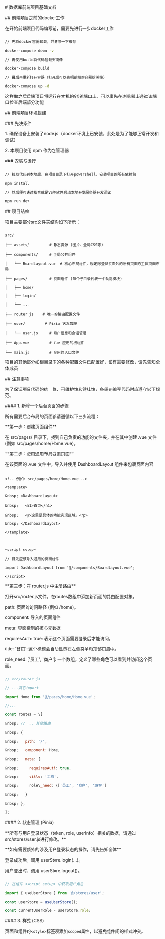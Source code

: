 \# 数据库前端项目基础文档

\## 前端项目之前的docker工作

在开始前端项目代码编写前，需要先进行一步docker工作

```bash

// 先将docker容器卸载，并清除一下缓存

docker-compose down -v

// 再使用build将代码挂载到镜像

docker-compose build

// 最后再重新打开容器（打开后可以先把前端的容器给关掉）

docker-compose up -d

```

这样做之后后端项目将运行在本机的8081端口上，可以事先在浏览器上通过该端口检查后端部分功能

\## 前端项目环境搭建

\### 先决条件

1\. 确保设备上安装了node.js（docker环境上已安装，此处是为了能够正常开发和调试）

2\. 本项目使用 npm 作为包管理器



\### 安装与运行

```bash

// 拉取代码到本地后，在项目目录下打开powershell，安装项目的所有依赖包

npm install

// 然后便可通过指令或是VS等软件启动本地开发服务器开发调试

npm run dev

```



\## 项目结构

项目主要部分src文件夹结构如下所示：

```code

src/

├── assets/         # 静态资源 (图片、全局CSS等)

├── components/     # 全局公共组件

│   └── BoardLayout.vue  # 核心布局组件，规定除登陆页面外的所有页面的主体页面布局

├── pages/          # 页面组件 (每个子目录代表一个功能模块)

│   ├── home/

│   ├── login/

│   └── ...

├── router.js    # 唯一的路由配置文件

├── user/         # Pinia 状态管理

│   └── user.js     # 用户信息和会话管理

├── App.vue         # Vue 应用的根组件

└── main.js         # 应用的入口文件

```

项目的其他部分如根目录下的各种配置文件已配置好，如有需要修改，请先告知全体成员

\## 注意事项

为了保证项目代码的统一性、可维护性和健壮性，各组在编写代码时应遵守以下规范。



\#### 1. 新增一个后台页面的步骤

所有需要后台布局的页面都请遵循以下三步流程：



\*\*第一步：创建页面组件\*\*

在 src/pages/ 目录下，找到自己负责的功能的文件夹，并在其中创建 .vue 文件 (例如 src/pages/home/Home.vue)。

\*\*第二步：使用通用布局包裹页面\*\*

在该页面的 .vue 文件中，导入并使用 DashboardLayout 组件来包裹页面内容

```Vue

<!-- 例如: src/pages/home/Home.vue -->

<template>

&nbsp; <DashboardLayout>

&nbsp;   <h1>首页</h1>

&nbsp;   <p>这里是具体的功能实现区域。</p>

&nbsp; </DashboardLayout>

</template>



<script setup>

// 首先应该导入通用的页面组件

import DashboardLayout from '@/components/BoardLayout.vue';

</script>

```

\*\*第三步：在 router.js 中注册路由\*\*

打开src/router.js文件，在routes数组中添加新页面的路由配置对象。

path: 页面的访问路径 (例如 /home)。

component: 导入的页面组件

meta: 界面控制的核心元数据

requiresAuth: true: 表示这个页面需要登录后才能访问。

title: '首页': 这个标题会自动显示在左侧菜单和顶部页眉中。

role\_need: \['员工', '商户']: 一个数组，定义了哪些角色可以看到并访问这个页面。

```JavaScript

// src/router.js

// ...其它import

import Home from '@/pages/home/Home.vue';

//...

const routes = \[

&nbsp; // ... 其他路由

&nbsp; {

&nbsp;   path: '/',

&nbsp;   component: Home,

&nbsp;   meta: { 

&nbsp;     requiresAuth: true, 

&nbsp;     title: '主页', 

&nbsp;     role\_need: \['员工', '商户', '游客'] 

&nbsp;   }

&nbsp; },

];

```

\#### 2. 状态管理 (Pinia)

\*\*所有与用户登录状态（token, role, userInfo）相关的数据，请通过src/stores/user.js进行修改。\*\*

\*\*如有需要额外的涉及用户登录状态的操作，请先告知全体\*\*

登录成功后，调用 userStore.login(...)。

用户登出时，调用 userStore.logout()。

```JavaScript

// 在组件 <script setup> 中获取用户角色

import { useUserStore } from '@/stores/user';

const userStore = useUserStore();

const currentUserRole = userStore.role;

```

\#### 3. 样式 (CSS)

页面和组件的`<style>`标签须添加`scoped`属性，以避免组件间的样式冲突。

